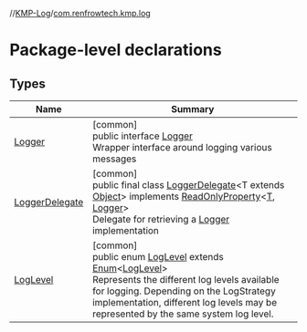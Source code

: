 //[KMP-Log](../../index.md)/[com.renfrowtech.kmp.log](index.md)

# Package-level declarations

## Types

| Name | Summary |
|---|---|
| [Logger](-logger/index.md) | [common]<br>public interface [Logger](-logger/index.md)<br>Wrapper interface around logging various messages |
| [LoggerDelegate](-logger-delegate/index.md) | [common]<br>public final class [LoggerDelegate](-logger-delegate/index.md)&lt;T extends [Object](https://developer.android.com/reference/kotlin/java/lang/Object.html)&gt; implements [ReadOnlyProperty](https://kotlinlang.org/api/latest/jvm/stdlib/kotlin.properties/-read-only-property/index.html)&lt;[T](-logger-delegate/index.md), [Logger](-logger/index.md)&gt;<br>Delegate for retrieving a [Logger](-logger/index.md) implementation |
| [LogLevel](-log-level/index.md) | [common]<br>public enum [LogLevel](-log-level/index.md) extends [Enum](https://developer.android.com/reference/kotlin/java/lang/Enum.html)&lt;[LogLevel](-log-level/index.md)&gt;<br>Represents the different log levels available for logging. Depending on the LogStrategy implementation, different log levels may be represented by the same system log level. |
